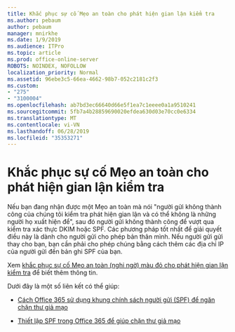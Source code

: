 ```yaml
---
title: Khắc phục sự cố Mẹo an toàn cho phát hiện gian lận kiểm tra
ms.author: pebaum
author: pebaum
manager: mnirkhe
ms.date: 1/9/2019
ms.audience: ITPro
ms.topic: article
ms.prod: office-online-server
ROBOTS: NOINDEX, NOFOLLOW
localization_priority: Normal
ms.assetid: 96ebe3c5-66ea-4662-98b7-052c2181c2f3
ms.custom:
- "275"
- "3100004"
ms.openlocfilehash: ab7bd3ec66640d66e5f1ea7c1eeee0a1a9510241
ms.sourcegitcommit: 5fb7a4b28859690020efdea630d03e70cc0e6334
ms.translationtype: MT
ms.contentlocale: vi-VN
ms.lasthandoff: 06/28/2019
ms.locfileid: "35353271"
---
```

# <a name="troubleshooting-the-safety-tip-for-fraud-detection-checks"></a>Khắc phục sự cố Mẹo an toàn cho phát hiện gian lận kiểm tra

Nếu bạn đang nhận được một Mẹo an toàn mà nói "người gửi không thành công của chúng tôi kiểm tra phát hiện gian lận và có thể không là những người họ xuất hiện để", sau đó người gửi không thành công để vượt qua kiểm tra xác thực DKIM hoặc SPF. Các phương pháp tốt nhất để giải quyết điều này là dành cho người gửi cho phép bản thân mình. Nếu người gửi gửi thay cho bạn, bạn cần phải cho phép chúng bằng cách thêm các địa chỉ IP của người gửi đến bản ghi SPF của bạn.
  
Xem [khắc phục sự cố Mẹo an toàn (nghi ngờ) màu đỏ cho phát hiện gian lận kiểm tra](https://blogs.msdn.microsoft.com/tzink/2016/11/02/troubleshooting-the-red-suspicious-safety-tip-for-fraud-detection-checks/) để biết thêm thông tin.
  
Dưới đây là một số liên kết có thể giúp:
  
- [Cách Office 365 sử dụng khung chính sách người gửi (SPF) để ngăn chặn thư giả mạo](https://docs.microsoft.com/office365/SecurityCompliance/how-office-365-uses-spf-to-prevent-spoofing)

- [Thiết lập SPF trong Office 365 để giúp chặn thư giả mạo](https://docs.microsoft.com/office365/SecurityCompliance/set-up-spf-in-office-365-to-help-prevent-spoofing)
